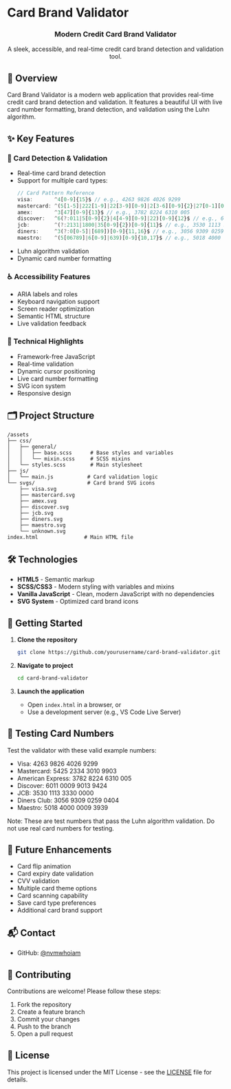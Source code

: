 # Card Brand Validator

<div align="center">
  <h3>Modern Credit Card Brand Validator</h3>
  <p>A sleek, accessible, and real-time credit card brand detection and validation tool.</p>
</div>

## 🌟 Overview

Card Brand Validator is a modern web application that provides real-time credit card brand detection and validation. It features a beautiful UI with live card number formatting, brand detection, and validation using the Luhn algorithm.

## ✨ Key Features

### 🎨 Card Detection & Validation

- Real-time card brand detection
- Support for multiple card types:
  ```javascript
  // Card Pattern Reference
  visa:       ^4[0-9]{15}$ // e.g., 4263 9826 4026 9299
  mastercard: ^(5[1-5]|222[1-9]|22[3-9][0-9]|2[3-6][0-9]{2}|27[0-1][0-9]|2720)[0-9]{12}$ // e.g., 5425 2334 3010 9903
  amex:       ^3[47][0-9]{13}$ // e.g., 3782 8224 6310 005
  discover:   ^6(?:011|5[0-9]{2}|4[4-9][0-9]|22)[0-9]{12}$ // e.g., 6011 0009 9013 9424
  jcb:        ^(?:2131|1800|35[0-9]{2})[0-9]{11}$ // e.g., 3530 1113 3330 0000
  diners:     ^3(?:0[0-5]|[689])[0-9]{11,16}$ // e.g., 3056 9309 0259 0404
  maestro:    ^(5[06789]|6[0-9]|639)[0-9]{10,17}$ // e.g., 5018 4000 0009 3939
  ```
- Luhn algorithm validation
- Dynamic card number formatting

### ♿ Accessibility Features

- ARIA labels and roles
- Keyboard navigation support
- Screen reader optimization
- Semantic HTML structure
- Live validation feedback

### 🎯 Technical Highlights

- Framework-free JavaScript
- Real-time validation
- Dynamic cursor positioning
- Live card number formatting
- SVG icon system
- Responsive design

## 🗂️ Project Structure

```text
/assets
├── css/
│   ├── general/
│   │   ├── base.scss      # Base styles and variables
│   │   └── mixin.scss     # SCSS mixins
│   └── styles.scss        # Main stylesheet
├── js/
│   └── main.js           # Card validation logic
└── svgs/                 # Card brand SVG icons
    ├── visa.svg
    ├── mastercard.svg
    ├── amex.svg
    ├── discover.svg
    ├── jcb.svg
    ├── diners.svg
    ├── maestro.svg
    └── unknown.svg
index.html               # Main HTML file
```

## 🛠️ Technologies

- **HTML5** - Semantic markup
- **SCSS/CSS3** - Modern styling with variables and mixins
- **Vanilla JavaScript** - Clean, modern JavaScript with no dependencies
- **SVG System** - Optimized card brand icons

## 🚀 Getting Started

1. **Clone the repository**

   ```bash
   git clone https://github.com/yourusername/card-brand-validator.git
   ```

2. **Navigate to project**

   ```bash
   cd card-brand-validator
   ```

3. **Launch the application**
   - Open `index.html` in a browser, or
   - Use a development server (e.g., VS Code Live Server)

## 🧪 Testing Card Numbers

Test the validator with these valid example numbers:

- Visa: 4263 9826 4026 9299
- Mastercard: 5425 2334 3010 9903
- American Express: 3782 8224 6310 005
- Discover: 6011 0009 9013 9424
- JCB: 3530 1113 3330 0000
- Diners Club: 3056 9309 0259 0404
- Maestro: 5018 4000 0009 3939

Note: These are test numbers that pass the Luhn algorithm validation. Do not use real card numbers for testing.

## 🔮 Future Enhancements

- Card flip animation
- Card expiry date validation
- CVV validation
- Multiple card theme options
- Card scanning capability
- Save card type preferences
- Additional card brand support

## 📬 Contact

- GitHub: [@nvmwhoiam](https://github.com/nvmwhoiam/)

## 🤝 Contributing

Contributions are welcome! Please follow these steps:

1. Fork the repository
2. Create a feature branch
3. Commit your changes
4. Push to the branch
5. Open a pull request

## 📄 License

This project is licensed under the MIT License - see the [LICENSE](LICENSE) file for details.
